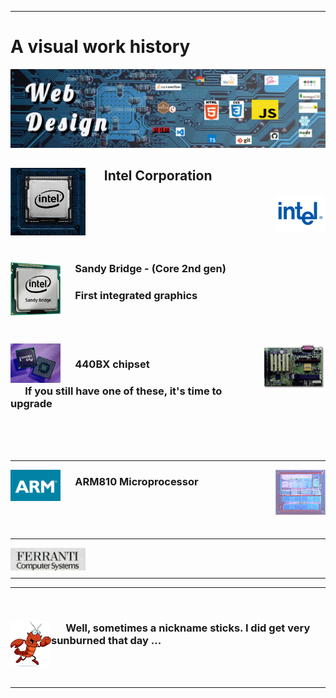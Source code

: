 



------------------


<!-- Visual resume  Intel, ARM, Inmos, Ferranti -->

# A visual work history

![Web design](images/LinkedInBg5.jpg)

<div>
  <img width="120" src="./images/intelChip.jpg" alt="An Intel chip" align="left" >
  <h2> &nbsp; &nbsp; &nbsp; Intel Corporation</h2>
  <img width="80" src="./images/intelOldLogo.png" alt="Intel's old logo" align="right">
</div>
<br><br><br><br><br>

<div>
  <img width="80" src="./images/sandybridge.jpg" alt="Sandy bridge" align="left">
  <h3> &nbsp; &nbsp; &nbsp; Sandy Bridge - (Core 2nd gen)</h3> 
  <h3> &nbsp; &nbsp; &nbsp; First integrated graphics </h3>
</div>
<br><br><br>

<img width="80" src="./images/440bx.gif" alt="440BX chip" align="left">
<img width="100" src="./images/440bxMotherboard.jpg" alt="440BC Motherboard" align="right">
<h3> &nbsp; &nbsp; &nbsp; 440BX chipset </h3>
<h3> &nbsp; &nbsp; &nbsp; If you still have one of these, it's time to upgrade </h3>

<br><br><br>

----

<img width="80" src="./images/ARMlogo.jpg" alt="ARM logo" align="left">
<img width="80" src="./images/arm8.jpg" alt="ARM8" align="right">
<h3> &nbsp; &nbsp; &nbsp; ARM810 Microprocessor</h3>


<br><br><br>

----

<img width="120" src="./images/ferranti.jpg" alt="Ferranti computer systems" align="left">
<br><br>

---
---
<br>
<div>
  <img src="./images/lobster.png" alt="Happy lobster" width="65" align="left">

  ### &nbsp; &nbsp; &nbsp; Well, sometimes a nickname sticks. I did get very sunburned that day ...

</div>
<br>
<br>

---------------------------------------




<!-- ![Happy lobster](./images/lobster.png) -->
<!--

<img src="./example.svg" alt="svg">

Here are some ideas to get you started:

- 🔭 I’m currently working on ...
- 🌱 I’m currently learning ...
- 👯 I’m looking to collaborate on ...
- 🤔 I’m looking for help with ...
- 💬 Ask me about ...
- 📫 How to reach me: ...
- 😄 Pronouns: ...
- ⚡ Fun fact: ...
-->

<!-- Visual resume

- French, Spanish, Interrail
- Ferranti. How not to run a company
- Bristol, Computer Systems Engineering 
- Inmos
- Africa (Kilimanjaro)
- ARM
- Intel, 440 BX, Integrated Graphics - list of all chips
-->
